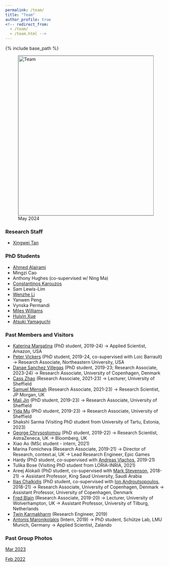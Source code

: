 ```yaml
---
permalink: /team/
title: "Team"
author_profile: true
<!-- redirect_from: 
  - /team/
  - /team.html -->
---
```


{% include base_path %}

 
<figure>
  <img style="border:1px solid gray;" src="../files/IMG_6083.jpg" alt="Team" width="500"/>
  <figcaption>May 2024</figcaption>
</figure>



### Research Staff

* [Xingwei Tan](https://scholar.google.com/citations?user=GAUKDsYAAAAJ&hl=en)

### PhD Students

* [Ahmed Alajrami](https://aajrami.github.io/)
* Mingzi Cao
* Anthony Hughes (co-supervised w/ Ning Ma)
* [Constantinos Karouzos](https://ckarouzos.github.io/)
* Sam Lewis-Lim
* [Wenzhe Li](https://scholar.google.com/citations?user=ixVc4s8AAAAJ)
* Yanwen Peng
* Vynska Permandi
* [Miles Williams](https://github.com/mlsw)
* [Huiyin Xue](https://twitter.com/HuiyinXue)
* [Atsuki Yamaguchi](https://gucci-j.github.io/about/)




<!-- ### Interns -->



### Past Members and Visitors

* [Katerina Margatina](https://katerinamargatina.github.io/) (PhD student, 2019-24) $\rightarrow$ Applied Scientist, Amazon, USA
* [Peter Vickers](https://petervickers.github.io/cv/) (PhD student, 2019-24, co-supervised with Loic Barrault) $\rightarrow$ Research Associate, Northeastern University, USA
* [Danae Sanchez Villegas](https://danaesavi.github.io/) (PhD student, 2019-23; Research Associate, 2023-24) $\rightarrow$ Research Associate, University of Copenhagen, Denmark
* [Cass Zhao](https://casszhao.github.io/cass/) (Research Associate, 2021-23) $\rightarrow$ Lecturer, University of Sheffield
* [Samuel Mensah](https://scholar.google.com/citations?user=tqChiOoAAAAJ&hl) (Research Associate, 2021-23) $\rightarrow$ Research Scientist, JP Morgan, UK
* [Mali Jin](https://scholar.google.com/citations?user=Br8h1WIAAAAJ) (PhD student, 2019-23) $\rightarrow$ Research Associate, University of Sheffield
* [Yida Mu](https://scholar.google.com/citations?user=WuS2yawAAAAJ&hl=en) (PhD student, 2019-23) $\rightarrow$ Research Associate, University of Sheffield
* Shakshi Sarma (Visiting PhD student from University of Tartu, Estonia, 2023)
* [George Chrysostomou](https://scholar.google.com/citations?user=t3eShIkAAAAJ&hl) (PhD student, 2019-22) $\rightarrow$ Research Scientist, AstraZeneca, UK $\rightarrow$ Bloomberg, UK
* Xiao Ao (MSc student - intern, 2021)
* Marina Fomicheva (Research Associate, 2019-21) $\rightarrow$ Director of Research, context.ai, UK $\rightarrow$ Lead Research Engineer, Epic Games
* Hardy (PhD student, co-supervised with [Andreas Vlachos](https://andreasvlachos.github.io/), 2019-21)
* Tulika Bose (Visiting PhD student from LORIA-INRIA, 2021) <!-- * [Atsuki Yamaguchi](https://gucci-j.github.io/about/) (Intern, 2020-21) -> Research Engineer, Hitachi, Japan -->
* Areej Alokaili (PhD student, co-supervised with [Mark Stevenson](https://staffwww.dcs.shef.ac.uk/people/M.Stevenson/bio.html), 2018-21) $\rightarrow$ Assistant Professor, King Saud University, Saudi Arabia
* [Ilias Chalkidis](https://iliaschalkidis.github.io/) (PhD student, co-supervised with [Ion Androutsopoulos](http://www2.aueb.gr/users/ion//), 2018-21) $\rightarrow$ Research Associate, University of Copenhagen, Denmark $\rightarrow$ Assistant Professor,  University of Copenhagen, Denmark
* [Fred Blain](https://fredblain.org/) (Research Associate, 2019-20) $\rightarrow$ Lecturer, University of Wolverhampton, UK $\rightarrow$ Assistant Professor, University of Tilburg, Netherlands
* [Twin Karmakharm](https://www.twin.uk.com/) (Research Engineer, 2019)
* [Antonis Maronikolakis](https://antmarakis.github.io/)  (Intern, 2019) $\rightarrow$ PhD student, Schütze Lab, LMU Munich, Germany $\rightarrow$ Applied Scientist, Zalando

### Past Group Photos

[Mar 2023](../files/IMG_2488.jpg)

[Feb 2022](../files/group_20220202.jpg)



